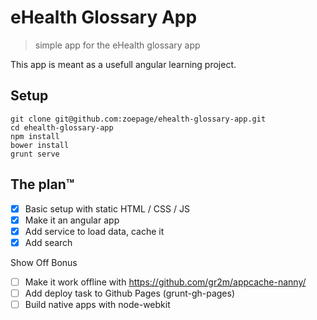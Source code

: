 eHealth Glossary App
====================

> simple app for the eHealth glossary app

This app is meant as a usefull angular learning project.

## Setup

```
git clone git@github.com:zoepage/ehealth-glossary-app.git
cd ehealth-glossary-app
npm install
bower install
grunt serve
```

## The plan™


- [x] Basic setup with static HTML / CSS / JS
- [x] Make it an angular app
- [x] Add service to load data, cache it
- [x] Add search

Show Off Bonus

- [ ] Make it work offline with https://github.com/gr2m/appcache-nanny/
- [ ] Add deploy task to Github Pages (grunt-gh-pages)
- [ ] Build native apps with node-webkit
